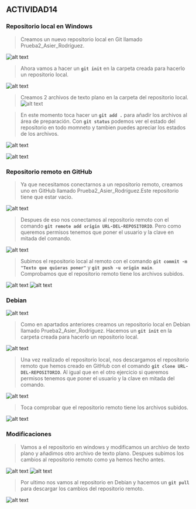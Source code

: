 ## ACTIVIDAD14
### Repositorio local en Windows 
> Creamos un nuevo repositorio local en Git llamado Prueba2_Asier_Rodríguez.

![alt text](/Repositorios/Prueba2_Asier_Rodriguez/Imagenes/imagen.png)

>Ahora vamos a hacer un **`git init`** en la carpeta creada para hacerlo un repositorio local.

![alt text](/Repositorios/Prueba2_Asier_Rodriguez/Imagenes/imagen%20(1).png)
>Creamos 2 archivos de texto plano en la carpeta del repositorio local.
![alt text](/Repositorios/Prueba2_Asier_Rodriguez/Imagenes/imagen%20(2).png)

>En este momento toca hacer un **`git add .`** para añadir los archivos al área de preparación.
>Con **`git status`** podemos ver el estado del repositorio en todo momneto y tambien puedes apreciar los estados de los archivos.

![alt text](/Repositorios/Prueba2_Asier_Rodriguez/Imagenes/imagen%20(3).png)

![alt text](/Repositorios/Prueba2_Asier_Rodriguez/Imagenes/imagen%20(4).png)

### Repositorio remoto en GitHub
>Ya que necesitamos conectarnos a un repositorio remoto, creamos uno en GitHub llamado Prueba2_Asier_Rodríguez.Este repositorio tiene que estar vacio.

![alt text](/Repositorios/Prueba2_Asier_Rodriguez/Imagenes/imagen%20(5).png)

>Despues de eso nos conectamos al repositorio remoto con el comando **`git remote add origin URL-DEL-REPOSITORIO`**.
>Pero como queremos permisos tenemos que poner el usuario y la clave en mitada del comando.

![alt text](/Repositorios/Prueba2_Asier_Rodriguez/Imagenes/imagen%20(6).png)

>Subimos el repositorio local al remoto con el comando **`git commit -m "Texto que quieras poner"`** y **`git push -u origin main`**.
>Comprobamos que el repositorio remoto tiene los archivos subidos.

![alt text](/Repositorios/Prueba2_Asier_Rodriguez/Imagenes/imagen%20(7).png)
![alt text](/Repositorios/Prueba2_Asier_Rodriguez/Imagenes/imagen%20(8).png)
### Debian
![alt text](/Repositorios/Prueba2_Asier_Rodriguez/Imagenes/imagen%20(9).png)

>Como en apartados anteriores creamos un repositorio local en Debian llamado Prueba2_Asier_Rodríguez.
>Hacemos un **`git init`** en la carpeta creada para hacerlo un repositorio local.

![alt text](/Repositorios/Prueba2_Asier_Rodriguez/Imagenes/imagen%20(10).png)

>Una vez realizado el repositorio local, nos descargamos el repositorio remoto que hemos creado en GitHub con el comando **`git clone URL-DEL-REPOSITORIO`**.
>Al igual que en el otro ejercicio si queremos permisos tenemos que poner el usuario y la clave en mitada del comando.

![alt text](/Repositorios/Prueba2_Asier_Rodriguez/Imagenes/imagen%20(11).png)

>Toca comprobar que el repositorio remoto tiene los archivos subidos.

![alt text](/Repositorios/Prueba2_Asier_Rodriguez/Imagenes/imagen%20(12).png)

### Modificaciones
>Vamos a el repositorio en windows y modificamos un archivo de texto plano y añadimos otro archivo de texto plano.
>Despues subimos los cambios al repositorio remoto como ya hemos hecho antes.

![alt text](/Repositorios/Prueba2_Asier_Rodriguez/Imagenes/imagen%20(13).png)
![alt text](/Repositorios/Prueba2_Asier_Rodriguez/Imagenes/imagen%20(14).png)
>Por ultimo nos vamos al repositorio en Debian y hacemos un **`git pull`** para descargar los cambios del repositorio remoto.

![alt text](/Repositorios/Prueba2_Asier_Rodriguez/Imagenes/imagen%20(15).png)
